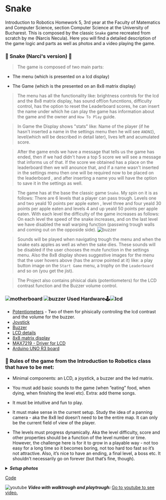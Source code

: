 # Snake

Introduction to Robotics Homework 5, 3rd year at the Faculty of Matematics and Computer Science, section Computer Science at the University of Bucharest. This is composed by the classic `Snake` game recreated from scratch by me (Narcis Necula). Here you will find a detailed description of the game logic and parts as well as photos and a video playing the game.

### 🐍 Snake (Narci's version) 🍎

>The game is composed of two main parts:
  - The menu (which is presented on a lcd display) 
  
  - The Game (which is the presented on an 8x8 matrix display)
 
> The menu has all the functionality like: brightness controls for the lcd and the 8x8 matrix display,
has sound off/on funcntions, difficulty control, has the option to reset the Leaderboard scores, he can insert the 
name under which he can play the game has information about the game and the owner and `How To Play` guide.

> In Game the Display shows "stats" like: Name of the player (if he hasn't inserted a name in the settings menu 
then he will see `ANONI`), level(which will be described in detail later), lives left and acumulated score.

> After the game ends we have a message that tells us the game has ended, then if we had didn't have a top 5  score
we will see a message that informs us of that. If the score we obtained has a place on the leaderboard then we will 
anounce that, and if a name wasn't inserted in the settings menu then one will be required now to be placed on the 
leaderboard , and after inserting a name you will have the option to save it in the settings as well.

> The game has at the base the classic game `Snake`. My spin on it is as follows:
There are 6 levels that a player can pass trough. Levels one and two yeald 10 points per apple eaten , level three 
and four yeald 30 points per apple eaten and levels 4 and up yeald 50 points per apple eaten.
With each level the difficulty of the game increases as follows: On each level the speed of the snake increases, 
and on the last level we have disabled the wall warping function (passwing trough walls and coming out on the opposide
side).
![buzzer](https://user-images.githubusercontent.com/62501946/207729564-6614f6fb-4cfc-4f41-8e14-e4bdb768c869.png)

> Sounds will be played when navigating trough the menu and when the snake eats apples as well as when the
sake dies. These sounds will be disabled if the user chooses the mute function in the settings menu.
Also the 8x8 display shows suggestive images for the menu that the user hovers above (has the arrow pointed at it)
like: a play button image on the `Start Game` menu, a trophy on the `Leaderboard` and so on (you get the jist).

> The Project also contains phisical dials (potentiometers) for the LCD contrast function and the Buzzer volume 
control.

### ![motherboard](https://user-images.githubusercontent.com/62501946/207729702-9d0b2461-6e45-44bb-822e-b9c9e249d3ad.png) ![buzzer](https://user-images.githubusercontent.com/62501946/207729581-dfef9b80-1f5d-4c7e-b015-9d15bbeb6033.png) Used Hardware🕹️![lcd](https://user-images.githubusercontent.com/62501946/207729283-d9806b57-faa1-4b8f-b62e-b0122991240a.png)


 - [Potentiometers](https://arduinogetstarted.com/tutorials/arduino-potentiometer) - Two of them for phisically controling the lcd contrast and the volume for the buzzer.
 - [Joystick](https://components101.com/modules/joystick-module)
 - [Buzzer](https://components101.com/misc/buzzer-pinout-working-datasheet)
 - [LCD details](https://docs.arduino.cc/learn/electronics/lcd-displays)
 - [8x8 matrix display](https://create.arduino.cc/projecthub/SAnwandter1/programming-8x8-led-matrix-23475a)
 - [MAX7219 - Driver for LCD](https://www.analog.com/media/en/technical-documentation/data-sheets/max7219-max7221.pdf)
 - [Arduino UNO R3 board](https://docs.arduino.cc/static/9d6ed041fec691039663ae42f50fabcc/A000066-datasheet.pdf)
 
 
### 🧾 Rules of the game from the Introduction to Robotics class that have to be met:

 - Minimal components: an LCD, a joystick, a buzzer and the led matrix.
 
 - You must add basic sounds to the game (when ”eating” food, when dying, when finishing the level etc). Extra: add theme songs.
 
 - It must be intuitive and fun to play.
 
 - It must make sense in the current setup. Study the idea of a panning camera - aka the 8x8 led doesn’t need to be the entire map. It can only be the current field of view of the player.
 
 - The levels must progress dynamically. Aka the level difficulty, score and other properties should be a function of the level number or time. However, the challenge here is for it to grow in a playable way - not too easy for a long time so it becomes boring, not too hard too fast so it’s not attractive. Also, it’s nice to have an ending, a final level, a boss etc. It shouldn’t necessarily go on forever (but that’s fine, though).

<details> <summary><i><b>Setup photos</b></i> </summary>
</br></br>

![20221214_232211342_iOS](https://user-images.githubusercontent.com/62501946/207737898-279f9f17-d48d-4e5e-997a-bc634b0c9fa4.png)

![20221214_232251512_iOS](https://user-images.githubusercontent.com/62501946/207737905-ff8598e9-ded5-449e-9e41-ce6b6e913294.png)

![20221214_232304154_iOS](https://user-images.githubusercontent.com/62501946/207737920-27c22a24-fd3b-4fe1-bc30-a1c77739129c.png)

![20221214_232223030_iOS](https://user-images.githubusercontent.com/62501946/207737909-bb1bd7fe-0374-4200-8e98-baeb6a893652.png)

![20221214_232217539_iOS](https://user-images.githubusercontent.com/62501946/207737916-c384b0bb-9450-4035-a0a8-be6f96a91ca9.png)

</details>

[Code](https://github.com/Narcis22/Snake/blob/main/Snake/Snake.ino)

![youtube](https://user-images.githubusercontent.com/62501946/207731145-e389b0ed-5e28-46d1-b37d-ae46b870f8c5.png) <i><b>Video with walktrough and playtrough: </b></i>
[Go to youtube to see video.](https://youtu.be/aG9D8dnAg30)
